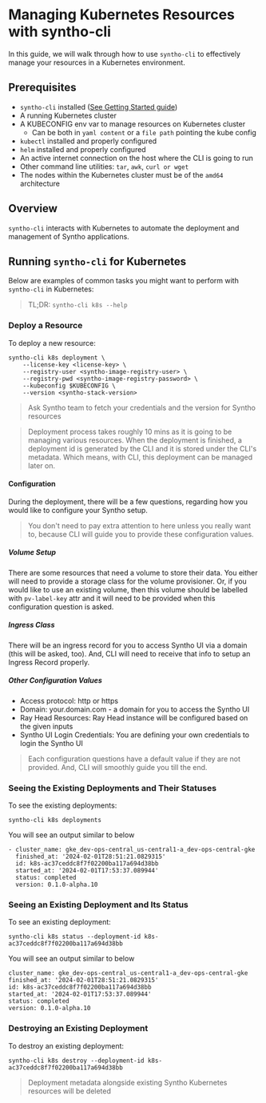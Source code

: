 # Managing Kubernetes Resources with syntho-cli

In this guide, we will walk through how to use `syntho-cli` to effectively manage your resources in a Kubernetes environment.

## Prerequisites

* `syntho-cli` installed ([See Getting Started guide](/getting-started.md))
* A running Kubernetes cluster
* A KUBECONFIG env var to manage resources on Kubernetes cluster
    * Can be both in `yaml content` or a `file path` pointing the kube config
* `kubectl` installed and properly configured
* `helm` installed and properly configured
* An active internet connection on the host where the CLI is going to run
* Other command line utilities: `tar`, `awk`, `curl or wget`
* The nodes within the Kubernetes cluster must be of the `amd64` architecture


## Overview

`syntho-cli` interacts with Kubernetes to automate the deployment and management of Syntho applications.

## Running `syntho-cli` for Kubernetes

Below are examples of common tasks you might want to perform with `syntho-cli` in Kubernetes:

> TL;DR: `syntho-cli k8s --help`

### Deploy a Resource

To deploy a new resource:


```
syntho-cli k8s deployment \
    --license-key <license-key> \
    --registry-user <syntho-image-registry-user> \
    --registry-pwd <syntho-image-registry-password> \
    --kubeconfig $KUBECONFIG \
    --version <syntho-stack-version>
```

> Ask Syntho team to fetch your credentials and the version for Syntho resources

> Deployment process takes roughly 10 mins as it is going to be managing various resources.
> When the deployment is finished, a deployment id is generated by the CLI and it is stored under
> the CLI's metadata. Which means, with CLI, this deployment can be managed later on.

#### Configuration

During the deployment, there will be a few questions, regarding how you would like to configure
your Syntho setup.

> You don't need to pay extra attention to here unless you really want to, because CLI will guide you
 to provide these configuration values.

##### Volume Setup

There are some resources that need a volume to store their data. You either will need to provide a
storage class for the volume provisioner. Or, if you would like to use an existing volume,
then this volume should be labelled with `pv-label-key` attr and it will need to be provided when
this configuration question is asked.

##### Ingress Class

There will be an ingress record for you to access Syntho UI via a domain (this will be asked, too).
And, CLI will need to receive that info to setup an Ingress Record properly.

##### Other Configuration Values

- Access protocol: http or https
- Domain: your.domain.com - a domain for you to access the Syntho UI
- Ray Head Resources: Ray Head instance will be configured based on the given inputs
- Syntho UI Login Credentials: You are defining your own credentials to login the Syntho UI

> Each configuration questions have a default value if they are not provided. And, CLI will
> smoothly guide you till the end.


### Seeing the Existing Deployments and Their Statuses

To see the existing deployments:

```
syntho-cli k8s deployments
```

You will see an output similar to below

```
- cluster_name: gke_dev-ops-central_us-central1-a_dev-ops-central-gke
  finished_at: '2024-02-01T28:51:21.0829315'
  id: k8s-ac37ceddc8f7f02200ba117a694d38bb
  started_at: '2024-02-01T17:53:37.089944'
  status: completed
  version: 0.1.0-alpha.10

```

### Seeing an Existing Deployment and Its Status

To see an existing deployment:

```
syntho-cli k8s status --deployment-id k8s-ac37ceddc8f7f02200ba117a694d38bb
```

You will see an output similar to below

```
cluster_name: gke_dev-ops-central_us-central1-a_dev-ops-central-gke
finished_at: '2024-02-01T28:51:21.0829315'
id: k8s-ac37ceddc8f7f02200ba117a694d38bb
started_at: '2024-02-01T17:53:37.089944'
status: completed
version: 0.1.0-alpha.10

```

### Destroying an Existing Deployment

To destroy an existing deployment:

```
syntho-cli k8s destroy --deployment-id k8s-ac37ceddc8f7f02200ba117a694d38bb
```

> Deployment metadata alongside existing Syntho Kubernetes resources will be deleted
